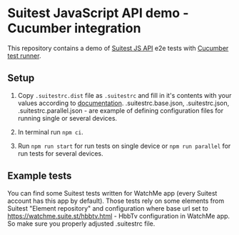 # Suitest JavaScript API demo - Cucumber integration

This repository contains a demo of [Suitest JS API](https://github.com/SuitestAutomation/suitest-js-api) e2e tests with [Cucumber test runner](https://cucumber.io/).

## Setup

1. Copy `.suitestrc.dist` file as `.suitestrc` and fill in it's contents with your values according to [documentation](https://suite.st/docs/suitest-api/setup/#environment-setup). .suitestrc.base.json, .suitestrc.json, .suitestrc.parallel.json - are example of defining configuration files for running single or several devices.

2. In terminal run `npm ci`.

3. Run `npm run start` for run tests on single device or `npm run parallel` for run tests for several devices.

## Example tests

You can find some Suitest tests written for WatchMe app (every Suitest account has this app by default). Those tests rely on some elements from Suitest "Element repository" and configuration where base url set to https://watchme.suite.st/hbbtv.html - HbbTv configuration in WatchMe app. So make sure you properly adjusted .suitestrc file.
